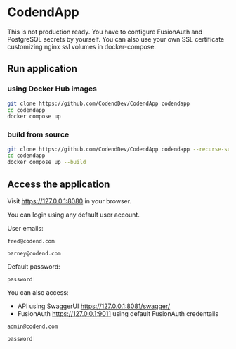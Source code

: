# CodendApp

This is not production ready. You have to configure FusionAuth and PostgreSQL
secrets by yourself. You can also use your own SSL certificate customizing nginx
ssl volumes in docker-compose.

## Run application

### using Docker Hub images

```bash
git clone https://github.com/CodendDev/CodendApp codendapp
cd codendapp
docker compose up
```

### build from source

```bash
git clone https://github.com/CodendDev/CodendApp codendapp --recurse-submodules
cd codendapp
docker compose up --build
```

## Access the application

Visit https://127.0.0.1:8080 in your browser.

You can login using any default user account.

User emails:

```
fred@codend.com
```

```
barney@codend.com
```

Default password:

```
password
```

You can also access:

- API using SwaggerUI https://127.0.0.1:8081/swagger/
- FusionAuth https://127.0.0.1:9011 using default FusionAuth credentails
```
admin@codend.com
```
```
password
```